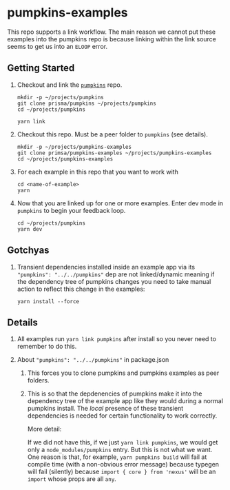 # pumpkins-examples

This repo supports a link workflow. The main reason we cannot put these examples into the pumpkins repo is because linking within the link source seems to get us into an `ELOOP` error.

## Getting Started

1. Checkout and link the [`pumpkins`](https://github.com/prisma/pumpkins) repo.

   ```
   mkdir -p ~/projects/pumpkins
   git clone prisma/pumpkins ~/projects/pumpkins
   cd ~/projects/pumpkins

   yarn link
   ```

2. Checkout this repo. Must be a peer folder to `pumpkins` (see details).

   ```
   mkdir -p ~/projects/pumpkins-examples
   git clone primsa/pumpkins-examples ~/projects/pumpkins-examples
   cd ~/projects/pumpkins-examples
   ```

3. For each example in this repo that you want to work with

   ```
   cd <name-of-example>
   yarn
   ```

4. Now that you are linked up for one or more examples. Enter dev mode in `pumpkins` to begin your feedback loop.

   ```
   cd ~/projects/pumpkins
   yarn dev
   ```

## Gotchyas

1. Transient dependencies installed inside an example app via its `"pumpkins": "../../pumpkins"` dep are not linked/dynamic meaning if the dependency tree of pumpkins changes you need to take manual action to reflect this change in the examples:

   ```
   yarn install --force
   ```

## Details

1. All examples run `yarn link pumpkins` after install so you never need to remember to do this.

2. About `"pumpkins": "../../pumpkins"` in package.json

   1. This forces you to clone pumpkins and pumpkins examples as peer folders.

   2. This is so that the depdenencies of pumpkins make it into the dependency tree
      of the example app like they would during a normal pumpkins install. The _local_ presence of these transient dependencies is needed for certain functionality to work correctly.

      More detail:

      If we did not have this, if we just `yarn link pumpkins`, we would get only a `node_modules/pumpkins` entry. But this is not what we want. One reason is that, for example, `yarn pumpkins build` will fail at compile time (with a non-obvious error message) because typegen will fail (silently) because `import { core } from 'nexus'` will be an `import` whose props are all `any`.
